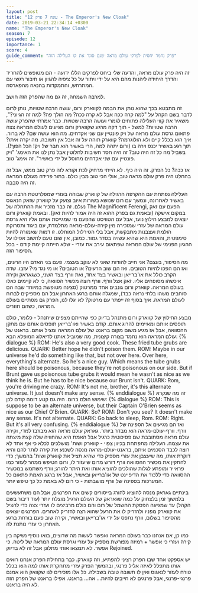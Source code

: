```yaml
---
layout: post
title: "עונה 7 פרק 12 - The Emperor's New Cloak"
date: 2019-03-21 22:34:14 +0300
name: "The Emperor's New Cloak"
season: 7
episode: 12
importance: 1
score: 4
guide_comment: "פרק נחמד יחסית לפרקי עולם מראה שגם סוגר את קו העלילה הזה"
---
```

זה היה פרק עולם מראה, והדעה שלי ביחס לפרקים הללו ידועה - הם מטופשים להחריד והדרך היחידה ליהנות מהם היא על ידי ויתור על כל ציפיה להגיון או חיבור רגשי עם המתרחש, והתמקדות בהנאה מהפארסה.

למרבה השמחה, זה גם מה שהפרק הזה חושב. 

זה מתבטא בכך שהוא נותן את הבמה לקווארק ורום, עושה הרבה שטויות, נותן לרום לדבר בשם הקהל על "למה קרה ככה אבל לא קרה ככה? מה הולך פה? למה זה הגיוני?", משאיר את קווי העלילה פתוחים לגמרי ועושה הרבה שטויות. כבר אמרתי שהפרק עושה הרבה שטויות? למשל - תוך דקה מרגע שקווארק ורום מגיעים לעולם המראה צצה פתאום גרסת עולם מראה של ויק פונטיין עם שני אקדחים. מה הוא עושה שם? לא ברור. איך הוא בכלל קיים ולא הולוגרמה? קווארק תוהה על זה אבל אין תשובה. מה יקרה איתו? תוך רגע באשיר יכנס וירה בו (ורום יתהה למה, הרי באשיר הוא חבר של ויק! הכל הפוך!). בשביל מה כל זה היה טוב? זה היה חסר חשיבות לחלוטין אבל נתן לנו את האימג' "ויק פונטיין עם שני אקדחים מחוסל על ידי באשיר". זה אימג' טוב.

אז ככה? כל הפרק. זה היה כיף. לא הייתי מרחיק לכת וקורא לזה פרק טוב ממש, אבל זה בהחלט היה פרק עולם מראה טוב, אולי הכי טוב מבין כולם. בתור פרידה מעולם המראה זה היה סבבה.

העלילה נפתחת עם ההקרפה הרגילה של קווארק שבוהה בעזרי שמפלרטטת הרבה עם באשיר לאחרונה, ונמשך עם רום שנושא בשורות איוב וצועק על קווארק שזאק הנאגוס נעלם. זה כבר מזכיר את ההתחלה של The Magnificent Ferengi, הפעם עם זאק במקום אישקה (ובאמת גם בפרק ההוא זה היה אמור להיות זאק). ובאמת קווארק ורום יוצאים למבצע חילוץ נועז, אבל עם הטוויסט שהפעם מי שמגייסת אותם אליו היא גרסת עולם המראה של עזרי שמזכירה מין קירה-עולם-מראה מתלמדת, עם ביגוד ותסרוקת הולמת ועצבנות מתבקשת, אבל בלי הטירלול המוחלט. זו דמות שאמורה להיות סימפטית, והאמת היא שהיא עשויה בסדר גמור. כמובן, אין שום טעם לחשוב אפילו על ההגיון הפנימי של עולם המראה שפתאום עירב את עזרי - שלא הייתה קיימת קודם - בכל הסיפור הזה.

מה הסיפור, בעצם? אני חייב להודות שאני לא עוקב בעצמי. פעם בני האדם היו הרעים, ואז הם הפכו להיות הטובים. ואז הם שוב הרעים? או הטובים? או מי נגד מי? עזבו. שדה הקרב כולל את או'ברייאן ובאשיר בצד אחד, ואת וורף בצד השני, כשגאראק וקירה איכשהו מסופחים אליו. זאק אצל וורף. וורף רוצה מכשיר הסוואה, כי לא קיימים כאלו בעולם המראה. קווארק ורום גונבים אחד ממרטוק (סצינה מטופשת במיוחד שבה הם סוחבים משהו בלתי נראה כבד), שמגלה אותם ברגע האחרון אבל הם מספיקים לברוח לעולם המראה. איך בסוף זה ייפתר עם מרטוק? לא יגלו לנו, הפרק גם מסתיים בעולם המראה, כשהם חוזרים.

מבצע החילוץ של קווארק ורום מתנהל בדיוק כפי שהייתם מצפים שיתנהל - כלומר, כולם תופסים אותם ומאיימים להרוג אותם. קודם באשיר ואו'ברייאן תופסים אותם עם מתקן ההסוואה, אבל אז מגיע משום מקום בראנט של עולם המראה ומציל אותם. בראנט של עולם המראה הוא נחמד בצורה קיצונית, מה שמוביל אותנו לדיאלוג המופלא הבא:
{% dialogue %}
ROM: He's also a very good cook. These fried tube grubs are delicious. 
QUARK: Better hope he didn't poison them. 
ROM: Maybe in our universe he'd do something like that, but not over here. Over here, everything's alternate. So he's a nice guy. Which means the tube grubs here should be poisonous, because they're not poisonous on our side. But if Brunt gave us poisonous tube grubs it would mean he wasn't as nice as we think he is. But he has to be nice because our Brunt isn't. 
QUARK: Rom, you're driving me crazy. 
ROM: It's not me, brother, it's this alternate universe. It just doesn't make any sense. 
{% enddialogue %}
זה מה שנקרא שימוש הולם ברום. היה גם קטע דומה קודם לכן:
{% dialogue %}
ROM: This is suppose to be an alternate universe, but their Captain O'Brien seems as nice as our Chief O'Brien. 
QUARK: So? 
ROM: Don't you see? It doesn't make any sense. It's not alternate. 
QUARK: Go back to sleep, Rom. 
ROM: Right. But it's all very confusing.
{% enddialogue %}
ואז הם מגיעים אל הספינה של וורף. וורף-עולם-מראה הוא מבדר ביותר. גאראק עולם מראה הוא מבוזבז למדי, וקירה עולם מראה מסתובבת שם פסיכוטית כרגיל אבל האמת היא שהחוויה שלה קצת מיצתה את עצמה. העלילה מתפתחת בכיוון צפוי - קווארק ושות' מושלכים לכלא כי אף אחד לא רוצה לכבד הסכמים איתם, בראנט-עולם-מראה מנסה לשכנע את קירה לותר להם והיא דוקרת אותו, מה שיעצבן את עזרי מספיק כדי שהיא תציל את קווארק ושות' בהמשך; כדי להתקין את מכשיר ההסוואה וורף דורש מרום שיעזור לו, ורום הטיפש ממהר לעזור כמו פראייר ומופתע לגלות שהולכים להוציא אותו ואת היתר להורג; וורף משתמש במכשיר ההסוואה כדי ללכוד את הדיפיינט של או'ברייאן ובאשיר, אבל אז ברגע האמת פתאום כל המערכות בספינה של וורף מושבתות - כי רום לא באמת כל כך טיפש יותר.

בינתיים גאראק מנסה להוציא להורג בייסורים קשים את הפרנגים, אבל הם משתעשעים בלמשוך זמן בלצחוק על כמה שגאראק של העולם הרגיל מוצלח יותר (עוד דיבור בשם הקהל) עד שמגיעה הפסקת החשמל של רום והם כולם מרביצים לו ועזרי צצה כדי להציל את קווארק מפניו ולהזריק לו את הרעל שהוא רצה להזריק לאחרים. הפרנגים יוצאים מהסיפור בשלום, וורף נתפס על ידי או'ברייאן ובאשיר, וקירה שוב פעם בורחת ברגע האחרון כי עזרי נותנת לה.

כמו כן, אם אנחנו כבר בעולם המראה ואפשר לעשות מה שרוצים, בואו נוסיף נשיקה בין קירה ועזרי כי אפשר + רמיזה מפורשת מספיק על עזרי וגרסת עולם המראה של ליטה. כי אפשר. לא תמצאו אותי מתלונן אבל זה לא בדיוק Rejoined.

יש אספקט אחד שבו הפרק רציני להפתיע, וזה קווארק. כבר בתחילת הפרק אנחנו רואים אותו מתפלל לאיזה אליל פרנגי, ובהמשך הפרק עזרי מתחקרת אותו למה הוא בכלל טורח לעזור לנאגוס ואין לו תשובה טובה בשבילה. כל אלו מזכירים לנו שקוואק הוא אמנם פרנגי-פרנגי, אבל פרנגים לא חייבים להיות... אה... בראנט. אפילו בראנט של הפרק הזה לא היה בראנט.
